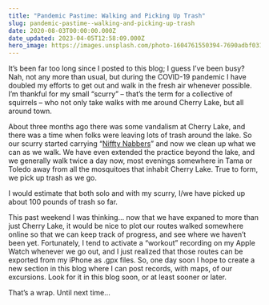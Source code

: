```yaml
---
title: "Pandemic Pastime: Walking and Picking Up Trash"
slug: pandemic-pastime--walking-and-picking-up-trash
date: 2020-08-03T00:00:00.000Z
date_updated: 2023-04-05T12:58:09.000Z
hero_image: https://images.unsplash.com/photo-1604761550394-7690adbf0318?crop=entropy&cs=tinysrgb&fit=max&fm=jpg&ixid=MnwxMTc3M3wwfDF8c2VhcmNofDM1fHx0cmFzaHxlbnwwfHx8fDE2ODA2OTk0NjM&ixlib=rb-4.0.3&q=80&w=2000
---
```


It’s been far too long since I posted to this blog; I guess I’ve been busy? Nah, not any more than usual, but during the COVID-19 pandemic I have doubled my efforts to get out and walk in the fresh air whenever possible. I’m thankful for my small “scurry” – that’s the term for a collective of squirrels – who not only take walks with me around Cherry Lake, but all around town.

About three months ago there was some vandalism at Cherry Lake, and there was a time when folks were leaving lots of trash around the lake.  So our scurry started carrying “[Niffty Nabbers](https://ungerconsumer.com/product/36-nifty-nabber/)” and now we clean up what we can as we walk.  We have even extended the practice beyond the lake, and we generally walk twice a day now, most evenings somewhere in Tama or Toledo away from all the mosquitoes that inhabit Cherry Lake. True to form, we pick up trash as we go.

I would estimate that both solo and with my scurry, I/we have picked up about 100 pounds of trash so far.

This past weekend I was thinking… now that we have expaned to more than just Cherry Lake, it would be nice to plot our routes walked somewhere online so that we can keep track of progress, and see where we haven’t been yet. Fortunately, I tend to activate a “workout” recording on my Apple Watch whenever we go out, and I just realized that those routes can be exported from my iPhone as .gpx files.  So, one day soon I hope to create a new section in this blog where I can post records, with maps, of our excursions. Look for it in this blog soon, or at least sooner or later.

That’s a wrap. Until next time…
